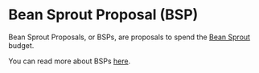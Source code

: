 # Bean Sprout Proposal (BSP)

Bean Sprout Proposals, or BSPs, are proposals to spend the [Bean Sprout](https://docs.bean.money/almanac/governance/bean-sprout) budget.

You can read more about BSPs [here](https://docs.bean.money/almanac/governance/proposals#bsp).
